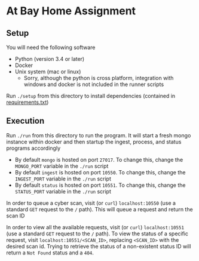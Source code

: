 # At Bay Home Assignment

## Setup
You will need the following software
* Python (version 3.4 or later)
* Docker
* Unix system (mac or linux)
  * Sorry, although the python is cross platform, integration with windows and docker is not included in the runner scripts

Run `./setup` from this directory to install dependencies (contained in [requirements.txt](requirements.txt))

## Execution
Run `./run` from this directory to run the program. It will start a fresh mongo instance within docker and then startup the ingest, process, and status programs accordingly

* By default `mongo` is hosted on port `27017`. To change this, change the `MONGO_PORT` variable in the `./run` script
* By default `ingest` is hosted on port `10550`. To change this, change the `INGEST_PORT` variable in the `./run` script
* By default `status` is hosted on port `10551`. To change this, change the `STATUS_PORT` variable in the `./run` script

In order to queue a cyber scan, visit (or `curl`) `localhost:10550` (use a standard `GET` request to the `/` path). This will queue a request and return the scan ID

In order to view all the available requests, visit (or `curl`) `localhost:10551` (use a standard `GET` request to the `/` path).
To view the status of a specific request, visit `localhost:10551/<SCAN_ID>`, replacing `<SCAN_ID>` with the desired scan id.
Trying to retrieve the status of a non-existent status ID will return a `Not Found` status and a `404`. 